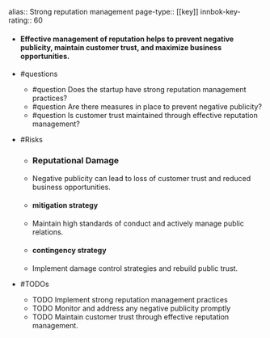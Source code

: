 alias:: Strong reputation management
page-type:: [[key]]
innbok-key-rating:: 60
- #### Effective management of reputation helps to prevent negative publicity, maintain customer trust, and maximize business opportunities.
- #questions
  - #question Does the startup have strong reputation management practices?
  - #question Are there measures in place to prevent negative publicity?
  - #question Is customer trust maintained through effective reputation management?
- #Risks

  - ### Reputational Damage
  - Negative publicity can lead to loss of customer trust and reduced business opportunities.
  - #### mitigation strategy
  - Maintain high standards of conduct and actively manage public relations.
  - #### contingency strategy
  - Implement damage control strategies and rebuild public trust.
- #TODOs
  - TODO Implement strong reputation management practices
  - TODO  Monitor and address any negative publicity promptly
  - TODO  Maintain customer trust through effective reputation management.


